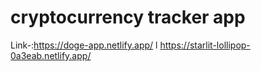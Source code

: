 # cryptocurrency tracker app

Link-:https://doge-app.netlify.app/
l https://starlit-lollipop-0a3eab.netlify.app/
